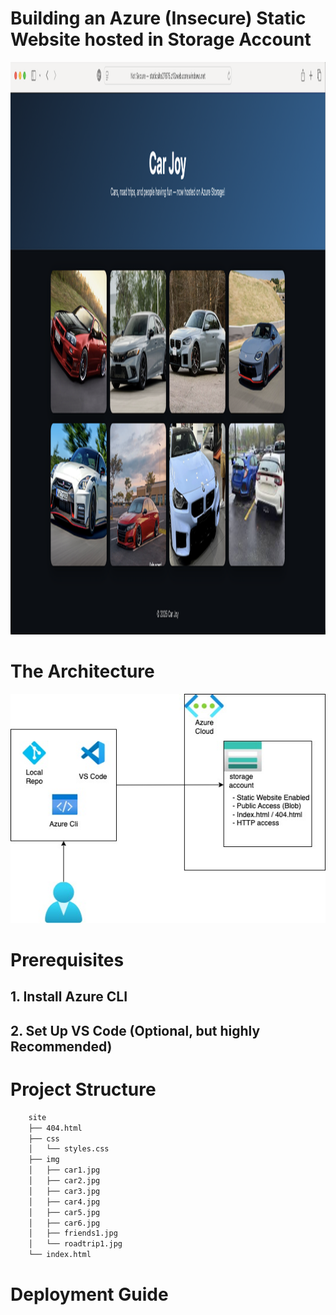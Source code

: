 # Building an Azure (Insecure) Static Website hosted in Storage Account

<img width="1619" height="916" alt="Screenshot 2025-09-19 at 9 38 44 AM" src="https://github.com/terrythomas00/azure_static_website_storage_account/blob/main/az_static_web.png" />

# The Architecture
![test](https://github.com/terrythomas00/azure_static_website_storage_account/blob/6fe8cdbaad0ac8819983f756cae197d46a678859/Untitled%20Diagram.jpg)
# Prerequisites
## 1. **Install Azure CLI**
## 2. **Set Up VS Code (Optional, but highly Recommended)**

# Project Structure
```bash
    site
    ├── 404.html
    ├── css
    │   └── styles.css
    ├── img
    │   ├── car1.jpg
    │   ├── car2.jpg
    │   ├── car3.jpg
    │   ├── car4.jpg
    │   ├── car5.jpg
    │   ├── car6.jpg
    │   ├── friends1.jpg
    │   └── roadtrip1.jpg
    └── index.html
```
# Deployment Guide
